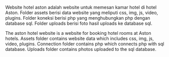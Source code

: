 Website hotel aston adalah website untuk memesan kamar hotel di hotel Aston.
Folder assets berisi data website yang meliputi css, img, js, video, plugins.
Folder koneksi berisi php yang menghubungkan php dengan database sql.
Folder uploads berisi foto hasil uploads ke database sql.

The aston hotel website is a website for booking hotel rooms at Aston hotels.
Assets folder contains website data which includes css, img, js, video, plugins.
Connection folder contains php which connects php with sql database.
Uploads folder contains photos uploaded to the sql database.